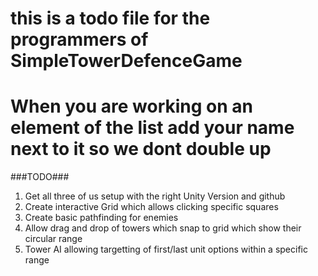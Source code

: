 # this is a todo file for the programmers of SimpleTowerDefenceGame #
# When you are working on an element of the list add your name next to it so we dont double up #

###TODO###

1) Get all three of us setup with the right Unity Version and github
2) Create interactive Grid which allows clicking specific squares
3) Create basic pathfinding for enemies
4) Allow drag and drop of towers which snap to grid which show their circular range
5) Tower AI allowing targetting of first/last unit options within a specific range
